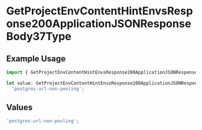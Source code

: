 # GetProjectEnvContentHintEnvsResponse200ApplicationJSONResponseBody37Type

## Example Usage

```typescript
import { GetProjectEnvContentHintEnvsResponse200ApplicationJSONResponseBody37Type } from '@vercel/client/models/operations';

let value: GetProjectEnvContentHintEnvsResponse200ApplicationJSONResponseBody37Type =
  'postgres-url-non-pooling';
```

## Values

```typescript
'postgres-url-non-pooling';
```
